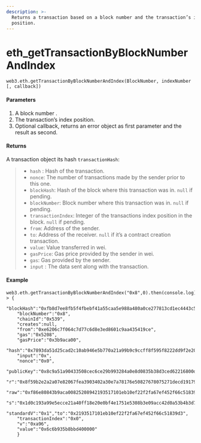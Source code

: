```yaml
---
description: >-
  Returns a transaction based on a block number and the transaction’s index
  position.
---
```


# eth\_getTransactionByBlockNumberAndIndex

```
web3.eth.getTransactionByBlockNumberAndIndex(BlockNumber, indexNumber [, callback])
```

#### Parameters

1. A block number .
2. The transaction’s index position.
3. Optional callback, returns an error object as first parameter and the result as second.

#### Returns

A transaction object its hash `transactionHash`:

> * `hash` : Hash of the transaction.
> * `nonce`: The number of transactions made by the sender prior to this one.
> * `blockHash`: Hash of the block where this transaction was in. `null` if pending.
> * `blockNumber`: Block number where this transaction was in. `null` if pending.
> * `transactionIndex`: Integer of the transactions index position in the block. `null` if pending.
> * `from`: Address of the sender.
> * `to`: Address of the receiver. `null` if it’s a contract creation transaction.
> * `value`: Value transferred in wei.
> * `gasPrice`: Gas price provided by the sender in wei.
> * `gas`: Gas provided by the sender.
> * `input` : The data sent along with the transaction.

#### Example

```
web3.eth.getTransactionByBlockNumberAndIndex("0x8",0).then(console.log)
> {
    "blockHash":"0xfb8d7ee8fb5f4fbebf41a55caa5e988a480a0ce277813cd1ec4443c54f601ddd",
    "blockNumber":"0x8",
    "chainId":"0x539",
    "creates":null,
    "from":"0xe6206c7f064c7d77c6d8e3ed8601c9aa435419ce",
    "gas":"0x5208",
    "gasPrice":"0x3b9aca00",
    "hash":"0x7893da51d25cad2c10ab946e5b770a21a99b9c9ccff8f595f8222dd9f2e2013b",
    "input":"0x",
    "nonce":"0x0",
    "publicKey":"0x8c9a51a90433508cec6ce29b993284a0e8d0835b38d3ced62216800db588a6d55fa2c114fab798977763ffe94a03b1a591c48d972d4daa6ba7810c80528644f4",
    "r":"0x8f59b2e2a2a07e82067fea3903402a30e7a78176e50827678075271decd19179",
    "raw":"0xf86e80843b9aca00825208942193517101eb10ef22f2fa67ef452f66c51839d3896c6b935b8bbd40000080820a96a08f59b2e2a2a07e82067fea3903402a30e7a78176e50827678075271decd19179a01d0c193a99e5ecce21a40ff18e20e0bf4e1751e5308b3e09acc42d0a53b4b3d7",
    "s":"0x1d0c193a99e5ecce21a40ff18e20e0bf4e1751e5308b3e09acc42d0a53b4b3d7",
    "standardV":"0x1","to":"0x2193517101eb10ef22f2fa67ef452f66c51839d3",
    "transactionIndex":"0x0",
    "v":"0xa96",
    "value":"0x6c6b935b8bbd400000"
    }
```
